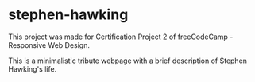 # stephen-hawking

This project was made for Certification Project 2 of freeCodeCamp - Responsive Web Design.

This is a minimalistic tribute webpage with a brief description of Stephen Hawking's life.
